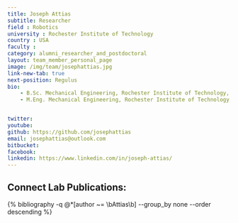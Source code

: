 ```yaml
---
title: Joseph Attias
subtitle: Researcher
field : Robotics
university : Rochester Institute of Technology
country : USA
faculty : 
category: alumni_researcher_and_postdoctoral
layout: team_member_personal_page
image: /img/team/josephattias.jpg
link-new-tab: true
next-position: Regulus
bio:
    - B.Sc. Mechanical Engineering, Rochester Institute of Technology, 2024
    - M.Eng. Mechanical Engineering, Rochester Institute of Technology, 2024


twitter: 
youtube: 
github: https://github.com/josephattias
email: josephattias@outlook.com
bitbucket: 
facebook: 
linkedin: https://www.linkedin.com/in/joseph-attias/
---
```


## Connect Lab Publications: 

 {% bibliography -q @*[author ~= \bAttias\b] --group_by none --order descending %}

